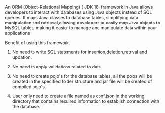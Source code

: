 An ORM (Object-Relational Mapping)  ( JDK 18)  framework in Java allows developers to interact with databases using Java objects instead of SQL queries. 
It maps Java classes to database tables, simplifying data manipulation and retrieval,allowing developers to easily map Java objects to MySQL tables,
making it easier to manage and manipulate data within your applications

Benefit of using this framework.

1.	No need to write SQL statements for insertion,deletion,retrival and updation.

2. No need to apply validations related to data.

3. No need to create pojo's for the database tables, all the pojos will be created in the specified folder structure and jar file will be created of compiled pojo's.
   
4. User only need to create a file named as conf.json in the working directory that contains required information to establish connection with the database.


